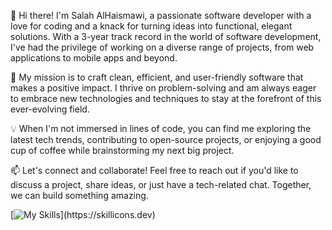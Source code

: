 👋 Hi there! I'm Salah AlHaismawi, a passionate software developer with a love for coding and a knack for turning ideas into functional, elegant solutions. With a 3-year track record in the world of software development, I've had the privilege of working on a diverse range of projects, from web applications to mobile apps and beyond.

🚀 My mission is to craft clean, efficient, and user-friendly software that makes a positive impact. I thrive on problem-solving and am always eager to embrace new technologies and techniques to stay at the forefront of this ever-evolving field.

💡 When I'm not immersed in lines of code, you can find me exploring the latest tech trends, contributing to open-source projects, or enjoying a good cup of coffee while brainstorming my next big project.

📫 Let's connect and collaborate! Feel free to reach out if you'd like to discuss a project, share ideas, or just have a tech-related chat. Together, we can build something amazing.


[![My Skills](https://skillicons.dev/icons?i=js,typescript,html,tailwind,nodejs,nextjs,react,angular,java,python,css,wasm,mysql,firebase,linux,)](https://skillicons.dev)
